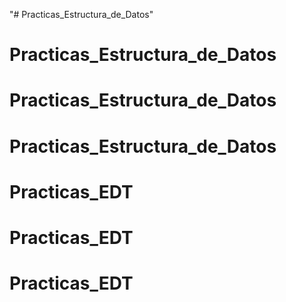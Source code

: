 "# Practicas_Estructura_de_Datos" 
# Practicas_Estructura_de_Datos
# Practicas_Estructura_de_Datos
# Practicas_Estructura_de_Datos
# Practicas_EDT
# Practicas_EDT
# Practicas_EDT
